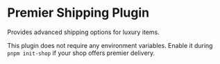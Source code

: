 # Premier Shipping Plugin

Provides advanced shipping options for luxury items.

This plugin does not require any environment variables. Enable it during `pnpm init-shop` if your shop offers premier delivery.
